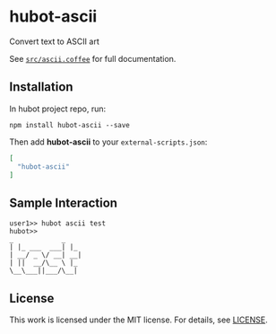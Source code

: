 # hubot-ascii

Convert text to ASCII art

See [`src/ascii.coffee`](src/ascii.coffee) for full documentation.

## Installation

In hubot project repo, run:

`npm install hubot-ascii --save`

Then add **hubot-ascii** to your `external-scripts.json`:

```json
[
  "hubot-ascii"
]
```

## Sample Interaction

```
user1>> hubot ascii test
hubot>>
_            _
| |_ ___  ___| |_
| __/ _ \/ __| __|
| ||  __/\__ \ |_
\__\___||___/\__|
```

## License
This work is licensed under the MIT license. For details, see [LICENSE](LICENSE).
